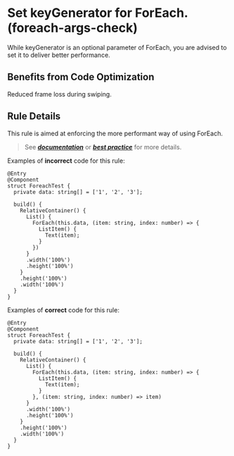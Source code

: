 # Set keyGenerator for ForEach.(foreach-args-check)

While keyGenerator is an optional parameter of ForEach, you are advised to set it to deliver better performance.

## Benefits from Code Optimization
Reduced frame loss during swiping.

## Rule Details
This rule is aimed at enforcing the more performant way of using ForEach.
>See [***documentation***](https://developer.huawei.com/consumer/cn/doc/harmonyos-guides-V13/ide-foreach-args-check-V13) or [***best practice***](https://developer.huawei.com/consumer/cn/doc/harmonyos-guides-V5/arkts-rendering-control-foreach-V5#%E9%94%AE%E5%80%BC%E7%94%9F%E6%88%90%E8%A7%84%E5%88%99) for more details.

Examples of **incorrect** code for this rule:

```ets
@Entry
@Component
struct ForeachTest {
  private data: string[] = ['1', '2', '3'];

  build() {
    RelativeContainer() {
      List() {
        ForEach(this.data, (item: string, index: number) => {
          ListItem() {
            Text(item);
          }
        })
      }
      .width('100%')
      .height('100%')
    }
    .height('100%')
    .width('100%')
  }
}
```

Examples of **correct** code for this rule:

```ets
@Entry
@Component
struct ForeachTest {
  private data: string[] = ['1', '2', '3'];

  build() {
    RelativeContainer() {
      List() {
        ForEach(this.data, (item: string, index: number) => {
          ListItem() {
            Text(item);
          }
        }, (item: string, index: number) => item)
      }
      .width('100%')
      .height('100%')
    }
    .height('100%')
    .width('100%')
  }
}
```